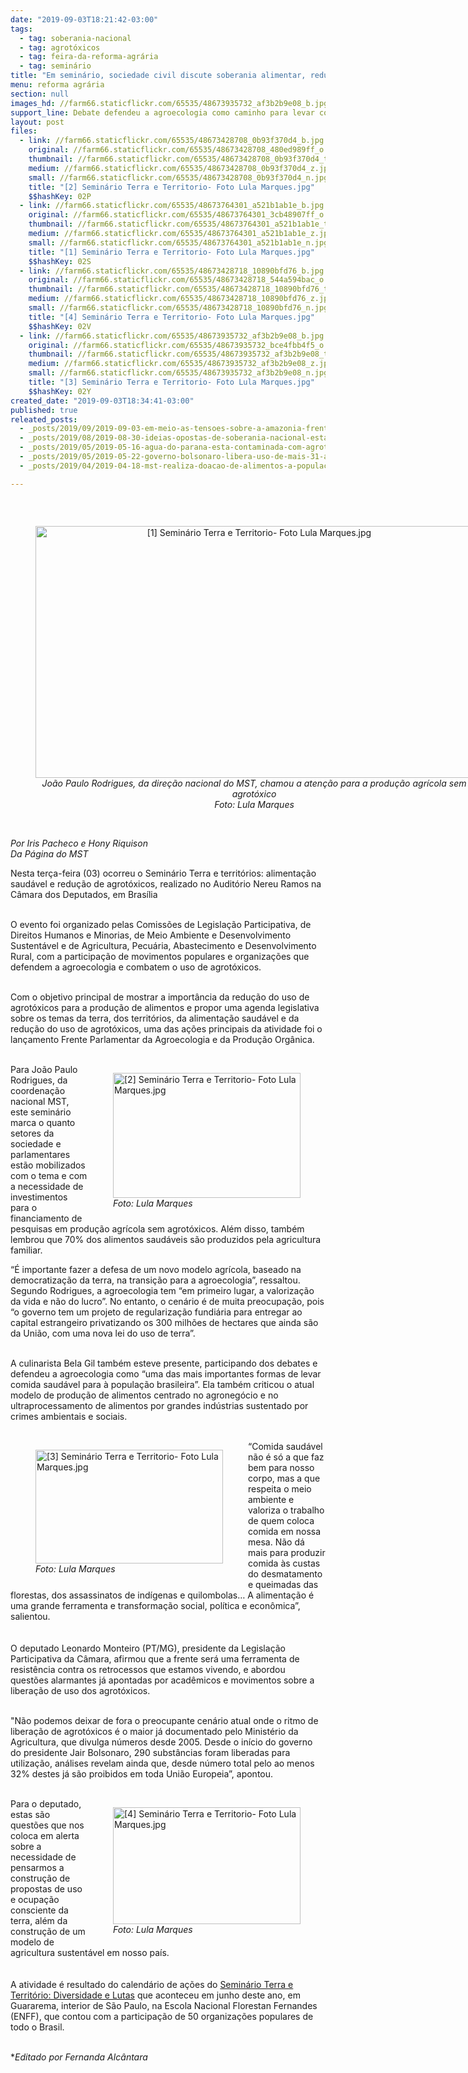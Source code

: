 ```yaml
---
date: "2019-09-03T18:21:42-03:00"
tags:
  - tag: soberania-nacional
  - tag: agrotóxicos
  - tag: feira-da-reforma-agrária
  - tag: seminário
title: "Em seminário, sociedade civil discute soberania alimentar, redução de agrotóxicos e acesso à terra"
menu: reforma agrária
section: null
images_hd: //farm66.staticflickr.com/65535/48673935732_af3b2b9e08_b.jpg
support_line: Debate defendeu a agroecologia como caminho para levar comida saudável para à população brasileira
layout: post
files:
  - link: //farm66.staticflickr.com/65535/48673428708_0b93f370d4_b.jpg
    original: //farm66.staticflickr.com/65535/48673428708_480ed989ff_o.jpg
    thumbnail: //farm66.staticflickr.com/65535/48673428708_0b93f370d4_t.jpg
    medium: //farm66.staticflickr.com/65535/48673428708_0b93f370d4_z.jpg
    small: //farm66.staticflickr.com/65535/48673428708_0b93f370d4_n.jpg
    title: "[2] Seminário Terra e Territorio- Foto Lula Marques.jpg"
    $$hashKey: 02P
  - link: //farm66.staticflickr.com/65535/48673764301_a521b1ab1e_b.jpg
    original: //farm66.staticflickr.com/65535/48673764301_3cb48907ff_o.jpg
    thumbnail: //farm66.staticflickr.com/65535/48673764301_a521b1ab1e_t.jpg
    medium: //farm66.staticflickr.com/65535/48673764301_a521b1ab1e_z.jpg
    small: //farm66.staticflickr.com/65535/48673764301_a521b1ab1e_n.jpg
    title: "[1] Seminário Terra e Territorio- Foto Lula Marques.jpg"
    $$hashKey: 02S
  - link: //farm66.staticflickr.com/65535/48673428718_10890bfd76_b.jpg
    original: //farm66.staticflickr.com/65535/48673428718_544a594bac_o.jpg
    thumbnail: //farm66.staticflickr.com/65535/48673428718_10890bfd76_t.jpg
    medium: //farm66.staticflickr.com/65535/48673428718_10890bfd76_z.jpg
    small: //farm66.staticflickr.com/65535/48673428718_10890bfd76_n.jpg
    title: "[4] Seminário Terra e Territorio- Foto Lula Marques.jpg"
    $$hashKey: 02V
  - link: //farm66.staticflickr.com/65535/48673935732_af3b2b9e08_b.jpg
    original: //farm66.staticflickr.com/65535/48673935732_bce4fbb4f5_o.jpg
    thumbnail: //farm66.staticflickr.com/65535/48673935732_af3b2b9e08_t.jpg
    medium: //farm66.staticflickr.com/65535/48673935732_af3b2b9e08_z.jpg
    small: //farm66.staticflickr.com/65535/48673935732_af3b2b9e08_n.jpg
    title: "[3] Seminário Terra e Territorio- Foto Lula Marques.jpg"
    $$hashKey: 02Y
created_date: "2019-09-03T18:34:41-03:00"
published: true
releated_posts:
  - _posts/2019/09/2019-09-03-em-meio-as-tensoes-sobre-a-amazonia-frentes-realizam-seminario-sobre-privatizacoes-e-soberania-nacional.md
  - _posts/2019/08/2019-08-30-ideias-opostas-de-soberania-nacional-estao-em-jogo-na-amazonia-analisa-celso-amorim.md
  - _posts/2019/05/2019-05-16-agua-do-parana-esta-contaminada-com-agrotoxico.md
  - _posts/2019/05/2019-05-22-governo-bolsonaro-libera-uso-de-mais-31-agrotoxicos.md
  - _posts/2019/04/2019-04-18-mst-realiza-doacao-de-alimentos-a-populacao-durante-jornada-de-lutas.md

---
```

<p>&nbsp;</p>

<div style="text-align:center">
<figure class="image" style="display:inline-block"><img alt="[1] Seminário Terra e Territorio- Foto Lula Marques.jpg" height="403" src="//farm66.staticflickr.com/65535/48673764301_a521b1ab1e_b.jpg" width="700" />
<figcaption><em>Jo&atilde;o Paulo Rodrigues, da dire&ccedil;&atilde;o nacional do MST, chamou a aten&ccedil;&atilde;o para a produ&ccedil;&atilde;o agr&iacute;cola sem agrot&oacute;xico<br />
Foto: Lula Marques</em></figcaption>
</figure>
</div>

<p><br />
<em>Por Iris Pacheco e Hony Riquison<br />
Da P&aacute;gina do MST</em></p>

<p>Nesta ter&ccedil;a-feira (03) ocorreu o Semin&aacute;rio Terra e territ&oacute;rios: alimenta&ccedil;&atilde;o saud&aacute;vel e redu&ccedil;&atilde;o de agrot&oacute;xicos, realizado no Audit&oacute;rio Nereu Ramos na C&acirc;mara dos Deputados, em Bras&iacute;lia<br />
&nbsp;</p>

<p>O evento foi organizado pelas Comiss&otilde;es de Legisla&ccedil;&atilde;o Participativa, de Direitos Humanos e Minorias, de Meio Ambiente e Desenvolvimento Sustent&aacute;vel e de Agricultura, Pecu&aacute;ria, Abastecimento e Desenvolvimento Rural, com a participa&ccedil;&atilde;o de movimentos populares e organiza&ccedil;&otilde;es que defendem a agroecologia e combatem o uso de agrot&oacute;xicos.<br />
&nbsp;</p>

<p>Com o objetivo principal de mostrar a import&acirc;ncia da redu&ccedil;&atilde;o do uso de agrot&oacute;xicos para a produ&ccedil;&atilde;o de alimentos e propor uma agenda legislativa sobre os temas da terra, dos territ&oacute;rios, da alimenta&ccedil;&atilde;o saud&aacute;vel e da redu&ccedil;&atilde;o do uso de agrot&oacute;xicos, uma das a&ccedil;&otilde;es principais da atividade foi o lan&ccedil;amento Frente Parlamentar da Agroecologia e da Produ&ccedil;&atilde;o Org&acirc;nica.&nbsp;<br />
&nbsp;</p>

<figure class="image" style="float:right"><img alt="[2] Seminário Terra e Territorio- Foto Lula Marques.jpg" height="200" src="//farm66.staticflickr.com/65535/48673428708_0b93f370d4_b.jpg" width="300" />
<figcaption><em>Foto: Lula Marques</em></figcaption>
</figure>

<p>Para Jo&atilde;o Paulo Rodrigues, da coordena&ccedil;&atilde;o nacional MST, este semin&aacute;rio marca o quanto setores da sociedade e parlamentares est&atilde;o mobilizados com o tema e com a necessidade de investimentos para o financiamento de pesquisas em produ&ccedil;&atilde;o agr&iacute;cola sem agrot&oacute;xicos. Al&eacute;m disso, tamb&eacute;m lembrou que 70% dos alimentos saud&aacute;veis s&atilde;o produzidos pela agricultura familiar.</p>

<p>&ldquo;&Eacute; importante fazer a defesa de um novo modelo agr&iacute;cola, baseado na democratiza&ccedil;&atilde;o da terra, na transi&ccedil;&atilde;o para a agroecologia&rdquo;, ressaltou. Segundo Rodrigues, a agroecologia tem &ldquo;em primeiro lugar, a valoriza&ccedil;&atilde;o da vida e n&atilde;o do lucro&rdquo;. No entanto, o cen&aacute;rio &eacute; de muita preocupa&ccedil;&atilde;o, pois &ldquo;o governo tem um projeto de regulariza&ccedil;&atilde;o fundi&aacute;ria para entregar ao capital estrangeiro privatizando os 300 milh&otilde;es de hectares que ainda s&atilde;o da Uni&atilde;o, com uma nova lei do uso de terra&rdquo;.&nbsp;<br />
&nbsp;</p>

<p>A culinarista Bela Gil tamb&eacute;m esteve presente, participando dos debates e defendeu a agroecologia como &ldquo;uma das mais importantes formas de levar comida saud&aacute;vel para &agrave;&nbsp;popula&ccedil;&atilde;o brasileira&rdquo;. Ela tamb&eacute;m criticou o atual modelo de produ&ccedil;&atilde;o de alimentos centrado no agroneg&oacute;cio e no ultraprocessamento de alimentos por grandes ind&uacute;strias sustentado por crimes ambientais e sociais.&nbsp;<br />
&nbsp;</p>

<figure class="image" style="float:left"><img alt="[3] Seminário Terra e Territorio- Foto Lula Marques.jpg" height="182" src="//farm66.staticflickr.com/65535/48673935732_af3b2b9e08_b.jpg" width="300" />
<figcaption><em>Foto: Lula Marques</em></figcaption>
</figure>

<p>&ldquo;Comida saud&aacute;vel n&atilde;o &eacute; s&oacute; a que faz bem para nosso corpo, mas a que respeita o meio ambiente e valoriza o trabalho de quem coloca comida em nossa mesa. N&atilde;o d&aacute; mais para produzir comida &agrave;s custas do desmatamento e queimadas das florestas, dos assassinatos de ind&iacute;genas e quilombolas&hellip; A alimenta&ccedil;&atilde;o &eacute; uma grande ferramenta e transforma&ccedil;&atilde;o social, pol&iacute;tica e econ&ocirc;mica&rdquo;, salientou.&nbsp;<br />
<br />
&nbsp;<br />
O deputado Leonardo Monteiro (PT/MG), presidente da Legisla&ccedil;&atilde;o Participativa da C&acirc;mara, afirmou que a frente ser&aacute; uma ferramenta de resist&ecirc;ncia contra os retrocessos que estamos vivendo, e abordou quest&otilde;es alarmantes j&aacute; apontadas por acad&ecirc;micos e movimentos sobre a libera&ccedil;&atilde;o de uso dos agrot&oacute;xicos.&nbsp;<br />
&nbsp;</p>

<p>&quot;N&atilde;o podemos deixar de fora o preocupante cen&aacute;rio atual onde o ritmo de libera&ccedil;&atilde;o de agrot&oacute;xicos &eacute; o maior j&aacute; documentado pelo Minist&eacute;rio da Agricultura, que divulga n&uacute;meros desde 2005. Desde o in&iacute;cio do governo do presidente Jair Bolsonaro, 290 subst&acirc;ncias foram liberadas para utiliza&ccedil;&atilde;o, an&aacute;lises revelam ainda que, desde n&uacute;mero total pelo ao menos 32% destes j&aacute; s&atilde;o proibidos em toda Uni&atilde;o Europeia&rdquo;, apontou.&nbsp;<br />
&nbsp;</p>

<figure class="image" style="float:right"><img alt="[4] Seminário Terra e Territorio- Foto Lula Marques.jpg" height="187" src="//farm66.staticflickr.com/65535/48673428718_10890bfd76_b.jpg" width="300" />
<figcaption><em>Foto: Lula Marques</em></figcaption>
</figure>

<p>Para o deputado, estas s&atilde;o quest&otilde;es que nos coloca em alerta sobre a necessidade de pensarmos a constru&ccedil;&atilde;o de propostas de uso e ocupa&ccedil;&atilde;o consciente da terra, al&eacute;m da constru&ccedil;&atilde;o de um modelo de agricultura sustent&aacute;vel em nosso pa&iacute;s.<br />
<br />
&nbsp;<br />
A atividade &eacute; resultado do calend&aacute;rio de a&ccedil;&otilde;es do <a href="https://www.brasildefato.com.br/especiais/confira-a-cobertura-completa-do-seminario-terra-e-territorio-diversidade-e-lutas/">Semin&aacute;rio Terra e Territ&oacute;rio: Diversidade e Lutas</a> que aconteceu em junho deste ano, em Guararema, interior de S&atilde;o Paulo, na Escola Nacional Florestan Fernandes (ENFF), que contou com a participa&ccedil;&atilde;o de 50 organiza&ccedil;&otilde;es populares de todo o Brasil.&nbsp;</p>

<p><br />
*<em>Editado por Fernanda Alc&acirc;ntara</em></p>
